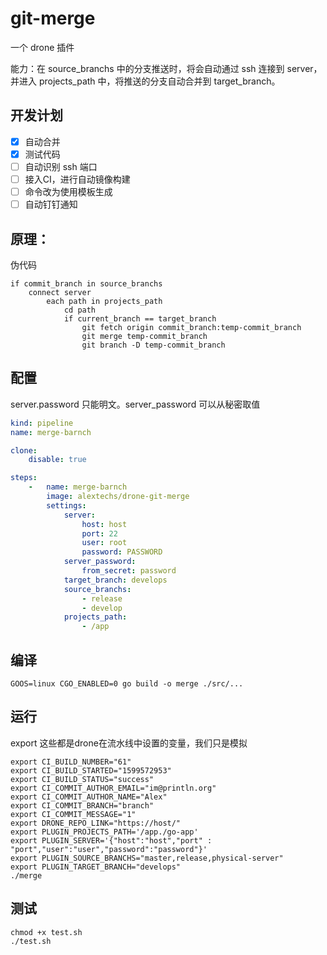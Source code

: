 git-merge
=====
一个 drone 插件

能力：在 source_branchs 中的分支推送时，将会自动通过 ssh 连接到 server，并进入 projects_path 中，将推送的分支自动合并到 target_branch。

## 开发计划
- [x] 自动合并
- [x] 测试代码
- [ ] 自动识别 ssh 端口
- [ ] 接入CI，进行自动镜像构建
- [ ] 命令改为使用模板生成
- [ ] 自动钉钉通知

## 原理：
伪代码

```shell
if commit_branch in source_branchs
    connect server
        each path in projects_path
            cd path
            if current_branch == target_branch
                git fetch origin commit_branch:temp-commit_branch
                git merge temp-commit_branch
                git branch -D temp-commit_branch 
```


## 配置
server.password 只能明文。server_password 可以从秘密取值

```yaml
kind: pipeline
name: merge-barnch

clone:
    disable: true

steps:
    -   name: merge-barnch
        image: alextechs/drone-git-merge
        settings:
            server:
                host: host
                port: 22
                user: root
                password: PASSWORD
            server_password:
                from_secret: password
            target_branch: develops
            source_branchs: 
                - release
                - develop
            projects_path:
                - /app
```

## 编译
```shell
GOOS=linux CGO_ENABLED=0 go build -o merge ./src/...
```

## 运行

export 这些都是drone在流水线中设置的变量，我们只是模拟

```shell
export CI_BUILD_NUMBER="61"
export CI_BUILD_STARTED="1599572953"
export CI_BUILD_STATUS="success"
export CI_COMMIT_AUTHOR_EMAIL="im@println.org"
export CI_COMMIT_AUTHOR_NAME="Alex"
export CI_COMMIT_BRANCH="branch"
export CI_COMMIT_MESSAGE="1"
export DRONE_REPO_LINK="https://host/"
export PLUGIN_PROJECTS_PATH='/app./go-app'
export PLUGIN_SERVER='{"host":"host","port" : "port","user":"user","password":"password"}'
export PLUGIN_SOURCE_BRANCHS="master,release,physical-server"
export PLUGIN_TARGET_BRANCH="develops"
./merge
```

## 测试
```shell
chmod +x test.sh
./test.sh
```
